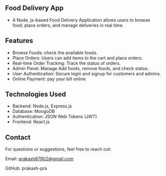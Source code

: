 ## Food Delivery App
- A Node. js-based Food Delivery Application allows users to browse food, place orders, and manage deliveries in real time.


## Features
- Browse Foods: check the available foods.
- Place Orders: Users can add items to the cart and place orders.
- Real-time Order Tracking: Track the status of orders.
- Admin Panel: Manage Add foods, remove foods, and check status.
- User Authentication: Secure login and signup for customers and admins.
- Online Payment: pay your bill online

## Technologies Used
- Backend: Node.js, Express.js
- Database: MongoDB
- Authentication: JSON Web Tokens (JWT)
- Frontend: React.js

## Contact
For questions or suggestions, feel free to reach out:

Email: prakash87902@gmail.com<br/>

GitHub: prakash-pra

